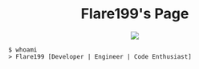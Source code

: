 <h1 align="center">Flare199's Page</h1>

<p align="center">
  <img src="https://img.shields.io/badge/Code-C,%20C++,%20C#,%20Java,%20Kotlin,%20Golang,%20JavaScript,%20PHP,%20Python,%20HTML5-blue?style=for-the-badge" />
</p>

```shell
$ whoami
> Flare199 [Developer | Engineer | Code Enthusiast]
